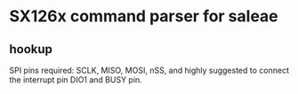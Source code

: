 
  # SX126x command parser for saleae
  
## hookup
SPI pins required: SCLK, MISO, MOSI, nSS, and highly suggested to connect the interrupt pin DIO1 and BUSY pin.


  
